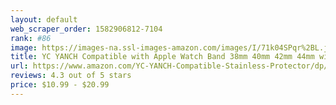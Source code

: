 ```yaml
---
layout: default 
﻿web_scraper_order: 1582906812-7104
rank: #86
image: https://images-na.ssl-images-amazon.com/images/I/71k04SPqr%2BL.jpg
title: YC YANCH Compatible with Apple Watch Band 38mm 40mm 42mm 44mm with Case, Stainless…
url: https://www.amazon.com/YC-YANCH-Compatible-Stainless-Protector/dp/B07RTL6ZXR/ref=zg_mw_sporting-goods_86?_encoding=UTF8&psc=1&refRID=5CP7JJH669Q653S4FQ41
reviews: 4.3 out of 5 stars
price: $10.99 - $20.99
---
```

